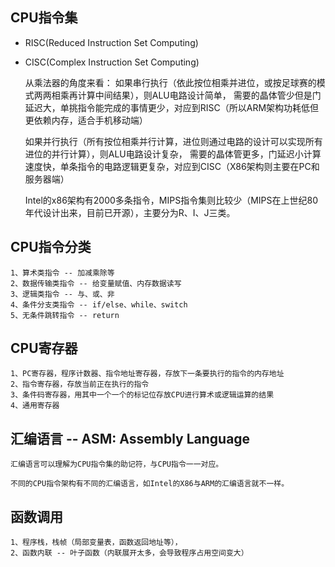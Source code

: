     
## CPU指令集
    
   * RISC(Reduced Instruction Set Computing)
     
   * CISC(Complex Instruction Set Computing)
     
     从乘法器的角度来看：
        如果串行执行（依此按位相乘并进位，或按足球赛的模式两两相乘再计算中间结果），则ALU电路设计简单，
        需要的晶体管少但是门延迟大，单挑指令能完成的事情更少，对应到RISC（所以ARM架构功耗低但更依赖内存，适合手机移动端）
     
        如果并行执行（所有按位相乘并行计算，进位则通过电路的设计可以实现所有进位的并行计算），则ALU电路设计复杂，
        需要的晶体管更多，门延迟小计算速度快，单条指令的电路逻辑更复杂，对应到CISC（X86架构则主要在PC和服务器端）
     
     Intel的x86架构有2000多条指令，MIPS指令集则比较少（MIPS在上世纪80年代设计出来，目前已开源），主要分为R、I、J三类。

## CPU指令分类
    1、算术类指令 -- 加减乘除等
    2、数据传输类指令 -- 给变量赋值、内存数据读写
    3、逻辑类指令 -- 与、或、非
    4、条件分支类指令 -- if/else、while、switch
    5、无条件跳转指令 -- return     
    
## CPU寄存器
    1、PC寄存器，程序计数器、指令地址寄存器，存放下一条要执行的指令的内存地址
    2、指令寄存器，存放当前正在执行的指令
    3、条件码寄存器，用其中一个一个的标记位存放CPU进行算术或逻辑运算的结果
    4、通用寄存器
    
## 汇编语言 -- ASM: Assembly Language

    汇编语言可以理解为CPU指令集的助记符，与CPU指令一一对应。
    
    不同的CPU指令架构有不同的汇编语言，如Intel的X86与ARM的汇编语言就不一样。
    
## 函数调用
    1、程序栈，栈帧（局部变量表，函数返回地址等），
    2、函数内联 -- 叶子函数（内联展开太多，会导致程序占用空间变大）
    